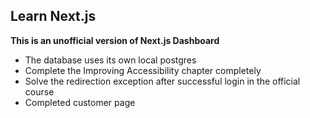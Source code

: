## Learn Next.js

**This is an unofficial version of Next.js Dashboard**

- The database uses its own local postgres
- Complete the Improving Accessibility chapter completely
- Solve the redirection exception after successful login in the official course
- Completed customer page